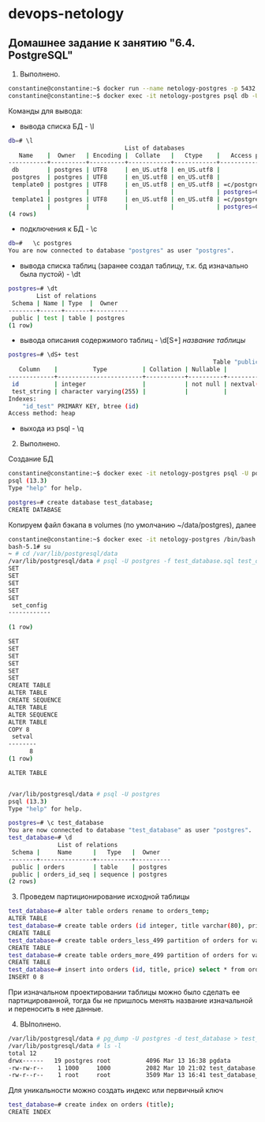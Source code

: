 # devops-netology

## Домашнее задание к занятию "6.4. PostgreSQL"

1) Выполнено.

```bash
constantine@constantine:~$ docker run --name netology-postgres -p 5432:5432 -e POSTGRES_USER=postgres -e POSTGRES_PASSWORD=pass -e POSTGRES_DB=db -e PGDATA=/var/lib/postgresql/data/pgdata -v ~/data/postgres:/var/lib/postgresql/data -d postgres:13.3-alpine3.14
constantine@constantine:~$ docker exec -it netology-postgres psql db -U postgres
```

Команды для вывода:

* вывода списка БД - \l
```bash
db=# \l  
                                 List of databases
   Name    |  Owner   | Encoding |  Collate   |   Ctype    |   Access privileges   
-----------+----------+----------+------------+------------+-----------------------
 db        | postgres | UTF8     | en_US.utf8 | en_US.utf8 | 
 postgres  | postgres | UTF8     | en_US.utf8 | en_US.utf8 | 
 template0 | postgres | UTF8     | en_US.utf8 | en_US.utf8 | =c/postgres          +
           |          |          |            |            | postgres=CTc/postgres
 template1 | postgres | UTF8     | en_US.utf8 | en_US.utf8 | =c/postgres          +
           |          |          |            |            | postgres=CTc/postgres
(4 rows)
```

* подключения к БД - \c
```bash
db=#   \c postgres
You are now connected to database "postgres" as user "postgres".
```

* вывода списка таблиц (заранее создал таблицу, т.к. бд изначально была пустой) - \dt

```bash
postgres=# \dt
        List of relations
 Schema | Name | Type  |  Owner   
--------+------+-------+----------
 public | test | table | postgres
(1 row)

```

* вывода описания содержимого таблиц - \d[S+] *название таблицы*

```bash
postgres=# \dS+ test      
                                                          Table "public.test"
   Column    |          Type          | Collation | Nullable |             Default              | Storage  | Stats target | Description 
-------------+------------------------+-----------+----------+----------------------------------+----------+--------------+-------------
 id          | integer                |           | not null | nextval('test_id_seq'::regclass) | plain    |              | 
 test_string | character varying(255) |           |          |                                  | extended |              | 
Indexes:
    "id_test" PRIMARY KEY, btree (id)
Access method: heap

```

* выхода из psql - \q

2) Выполнено.

Создание БД

```bash
constantine@constantine:~$ docker exec -it netology-postgres psql -U postgres
psql (13.3)
Type "help" for help.

postgres=# create database test_database;
CREATE DATABASE

```

Копируем файл бэкапа в volumes (по умолчанию ~/data/postgres), далее

```bash
constantine@constantine:~$ docker exec -it netology-postgres /bin/bash
bash-5.1# su
~ # cd /var/lib/postgresql/data
/var/lib/postgresql/data # psql -U postgres -f test_database.sql test_database
SET
SET
SET
SET
SET
 set_config 
------------
 
(1 row)

SET
SET
SET
SET
SET
SET
CREATE TABLE
ALTER TABLE
CREATE SEQUENCE
ALTER TABLE
ALTER SEQUENCE
ALTER TABLE
COPY 8
 setval 
--------
      8
(1 row)

ALTER TABLE


/var/lib/postgresql/data # psql -U postgres
psql (13.3)
Type "help" for help.

postgres=# \c test_database
You are now connected to database "test_database" as user "postgres".
test_database=# \d
              List of relations
 Schema |     Name      |   Type   |  Owner   
--------+---------------+----------+----------
 public | orders        | table    | postgres
 public | orders_id_seq | sequence | postgres
(2 rows)


```

3) Проведем партиционирование исходной таблицы

```bash
test_database=# alter table orders rename to orders_temp;
ALTER TABLE
test_database=# create table orders (id integer, title varchar(80), price integer) partition by range(price);
CREATE TABLE
test_database=# create table orders_less_499 partition of orders for values from (0) to (499);
CREATE TABLE
test_database=# create table orders_more_499 partition of orders for values from (499) to (999999999);
CREATE TABLE
test_database=# insert into orders (id, title, price) select * from orders_temp;
INSERT 0 8

```

При изначальном проектировании таблицы можно было сделать ее партицированной, тогда бы не пришлось менять название изначальной и переносить в нее данные.

4) ВЫполнено.

```bash
/var/lib/postgresql/data # pg_dump -U postgres -d test_database > test_database_dump.sql
/var/lib/postgresql/data # ls -l
total 12
drwx------   19 postgres root          4096 Mar 13 16:38 pgdata
-rw-rw-r--    1 1000     1000          2082 Mar 10 21:02 test_database.sql
-rw-r--r--    1 root     root          3509 Mar 13 16:41 test_database_dump.sql

```

Для уникальности можно создать индекс или первичный ключ

```bash
test_database=# create index on orders (title);
CREATE INDEX
```